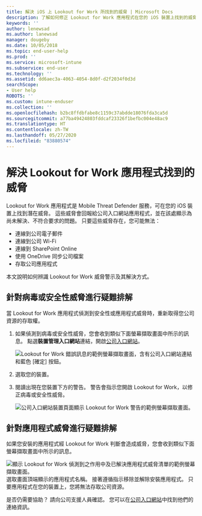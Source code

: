 ```yaml
---
title: 解決 iOS 上 Lookout for Work 所找到的威脅 | Microsoft Docs
description: 了解如何修正 Lookout for Work 應用程式在您的 iOS 裝置上找到的威脅。
keywords: ''
author: lenewsad
ms.author: lanewsad
manager: dougeby
ms.date: 10/05/2018
ms.topic: end-user-help
ms.prod: ''
ms.service: microsoft-intune
ms.subservice: end-user
ms.technology: ''
ms.assetid: dd6aec3a-4063-4054-8d0f-d2f2034f0d3d
searchScope:
- User help
ROBOTS: ''
ms.custom: intune-enduser
ms.collection: ''
ms.openlocfilehash: b2bc8ffdbfabe8c1159c37abdde18076fda3ca5d
ms.sourcegitcommit: a77ba49424803fddcaf23326f1befbc004e48ac9
ms.translationtype: HT
ms.contentlocale: zh-TW
ms.lasthandoff: 05/27/2020
ms.locfileid: "83880574"
---
```

# <a name="resolve-a-threat-found-by-lookout-for-work"></a>解決 Lookout for Work 應用程式找到的威脅  

Lookout for Work 應用程式是 Mobile Threat Defender 服務，可在您的 iOS 裝置上找到潛在威脅。 這些威脅會回報給公司入口網站應用程式，並在該處顯示為尚未解決、不符合要求的問題。 只要這些威脅存在，您可能無法：

* 連線到公司電子郵件
* 連線到公司 Wi-Fi
* 連線到 SharePoint Online
* 使用 OneDrive 同步公司檔案
* 存取公司應用程式

本文說明如何辨識 Lookout for Work 威脅警示及其解決方式。 

## <a name="troubleshoot-virus-or-security-threat"></a>針對病毒或安全性威脅進行疑難排解  
當 Lookout for Work 應用程式偵測到安全性或應用程式威脅時，重新取得您公司資源的存取權。  

1. 如果偵測到病毒或安全性威脅，您會收到類似下面螢幕擷取畫面中所示的訊息。 點選**裝置管理入口網站**連結，開啟[公司入口網站](https://portal.manage.microsoft.com/devices)。  

    ![Lookout for Work 錯誤訊息的範例螢幕擷取畫面，含有公司入口網站連結和藍色 [確定] 按鈕。](./media/mtd-go-to-device-management-portal-android.png)  

2. 選取您的裝置。  
3. 閱讀出現在您裝置下方的警告。 警告會指示您開啟 Lookout for Work，以修正病毒或安全性威脅。     

    ![公司入口網站裝置頁面顯示 Lookout for Work 警告的範例螢幕擷取畫面。](./media/CP-lookout-virus-banner-1808.png)  

## <a name="troubleshoot-an-app-threat"></a>針對應用程式威脅進行疑難排解   
如果您安裝的應用程式經 Lookout for Work 判斷會造成威脅，您會收到類似下面螢幕擷取畫面中所示的訊息。  

![顯示 Lookout for Work 偵測到之作用中及已解決應用程式威脅清單的範例螢幕擷取畫面。](./media/ios-lfw-threat-example.png)    
選取畫面頂端顯示的應用程式名稱。 接著遵循指示移除並解除安裝應用程式。 只要應用程式在您的裝置上，您將無法存取公司資源。    

是否仍需要協助？ 請向公司支援人員確認。 您可以在[公司入口網站](https://go.microsoft.com/fwlink/?linkid=2010980)中找到他們的連絡資訊。    

